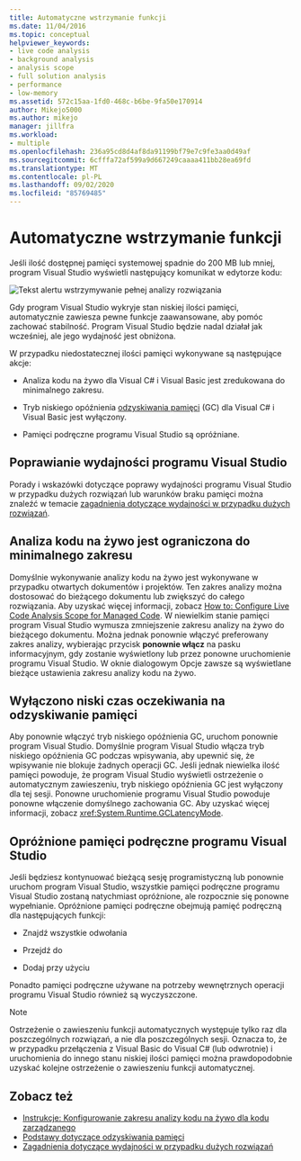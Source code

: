 ```yaml
---
title: Automatyczne wstrzymanie funkcji
ms.date: 11/04/2016
ms.topic: conceptual
helpviewer_keywords:
- live code analysis
- background analysis
- analysis scope
- full solution analysis
- performance
- low-memory
ms.assetid: 572c15aa-1fd0-468c-b6be-9fa50e170914
author: Mikejo5000
ms.author: mikejo
manager: jillfra
ms.workload:
- multiple
ms.openlocfilehash: 236a95cd8d4af8da91199bf79e7c9fe3aa0d49af
ms.sourcegitcommit: 6cfffa72af599a9d667249caaaa411bb28ea69fd
ms.translationtype: MT
ms.contentlocale: pl-PL
ms.lasthandoff: 09/02/2020
ms.locfileid: "85769485"
---
```

# <a name="automatic-feature-suspension"></a>Automatyczne wstrzymanie funkcji

Jeśli ilość dostępnej pamięci systemowej spadnie do 200 MB lub mniej, program Visual Studio wyświetli następujący komunikat w edytorze kodu:

![Tekst alertu wstrzymywanie pełnej analizy rozwiązania](../code-quality/media/fsa_alert.png)

Gdy program Visual Studio wykryje stan niskiej ilości pamięci, automatycznie zawiesza pewne funkcje zaawansowane, aby pomóc zachować stabilność. Program Visual Studio będzie nadal działał jak wcześniej, ale jego wydajność jest obniżona.

W przypadku niedostatecznej ilości pamięci wykonywane są następujące akcje:

- Analiza kodu na żywo dla Visual C# i Visual Basic jest zredukowana do minimalnego zakresu.

- Tryb niskiego opóźnienia [odzyskiwania pamięci](/dotnet/standard/garbage-collection/index) (GC) dla Visual C# i Visual Basic jest wyłączony.

- Pamięci podręczne programu Visual Studio są opróżniane.

## <a name="improve-visual-studio-performance"></a>Poprawianie wydajności programu Visual Studio

Porady i wskazówki dotyczące poprawy wydajności programu Visual Studio w przypadku dużych rozwiązań lub warunków braku pamięci można znaleźć w temacie [zagadnienia dotyczące wydajności w przypadku dużych rozwiązań](https://github.com/dotnet/roslyn/wiki/Performance-considerations-for-large-solutions).

## <a name="live-code-analysis-is-reduced-to-minimal-scope"></a>Analiza kodu na żywo jest ograniczona do minimalnego zakresu

Domyślnie wykonywanie analizy kodu na żywo jest wykonywane w przypadku otwartych dokumentów i projektów. Ten zakres analizy można dostosować do bieżącego dokumentu lub zwiększyć do całego rozwiązania. Aby uzyskać więcej informacji, zobacz [How to: Configure Live Code Analysis Scope for Managed Code](./configure-live-code-analysis-scope-managed-code.md). W niewielkim stanie pamięci program Visual Studio wymusza zmniejszenie zakresu analizy na żywo do bieżącego dokumentu. Można jednak ponownie włączyć preferowany zakres analizy, wybierając przycisk **ponownie włącz** na pasku informacyjnym, gdy zostanie wyświetlony lub przez ponowne uruchomienie programu Visual Studio. W oknie dialogowym Opcje zawsze są wyświetlane bieżące ustawienia zakresu analizy kodu na żywo.

## <a name="gc-low-latency-disabled"></a>Wyłączono niski czas oczekiwania na odzyskiwanie pamięci

Aby ponownie włączyć tryb niskiego opóźnienia GC, uruchom ponownie program Visual Studio. Domyślnie program Visual Studio włącza tryb niskiego opóźnienia GC podczas wpisywania, aby upewnić się, że wpisywanie nie blokuje żadnych operacji GC. Jeśli jednak niewielka ilość pamięci powoduje, że program Visual Studio wyświetli ostrzeżenie o automatycznym zawieszeniu, tryb niskiego opóźnienia GC jest wyłączony dla tej sesji. Ponowne uruchomienie programu Visual Studio powoduje ponowne włączenie domyślnego zachowania GC. Aby uzyskać więcej informacji, zobacz <xref:System.Runtime.GCLatencyMode>.

## <a name="visual-studio-caches-flushed"></a>Opróżnione pamięci podręczne programu Visual Studio

Jeśli będziesz kontynuować bieżącą sesję programistyczną lub ponownie uruchom program Visual Studio, wszystkie pamięci podręczne programu Visual Studio zostaną natychmiast opróżnione, ale rozpocznie się ponowne wypełnianie. Opróżnione pamięci podręczne obejmują pamięć podręczną dla następujących funkcji:

- Znajdź wszystkie odwołania

- Przejdź do

- Dodaj przy użyciu

Ponadto pamięci podręczne używane na potrzeby wewnętrznych operacji programu Visual Studio również są wyczyszczone.

> [!NOTE]
> Ostrzeżenie o zawieszeniu funkcji automatycznych występuje tylko raz dla poszczególnych rozwiązań, a nie dla poszczególnych sesji. Oznacza to, że w przypadku przełączenia z Visual Basic do Visual C# (lub odwrotnie) i uruchomienia do innego stanu niskiej ilości pamięci można prawdopodobnie uzyskać kolejne ostrzeżenie o zawieszeniu funkcji automatycznej.

## <a name="see-also"></a>Zobacz też

- [Instrukcje: Konfigurowanie zakresu analizy kodu na żywo dla kodu zarządzanego](./configure-live-code-analysis-scope-managed-code.md)
- [Podstawy dotyczące odzyskiwania pamięci](/dotnet/standard/garbage-collection/fundamentals)
- [Zagadnienia dotyczące wydajności w przypadku dużych rozwiązań](https://github.com/dotnet/roslyn/wiki/Performance-considerations-for-large-solutions)

